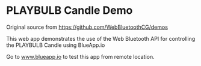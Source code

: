 # PLAYBULB Candle Demo

Original source from https://github.com/WebBluetoothCG/demos

This web app demonstrates the use of the Web Bluetooth API for controlling the PLAYBULB Candle using BlueApp.io

Go to www.blueapp.io to test this app from remote location.
